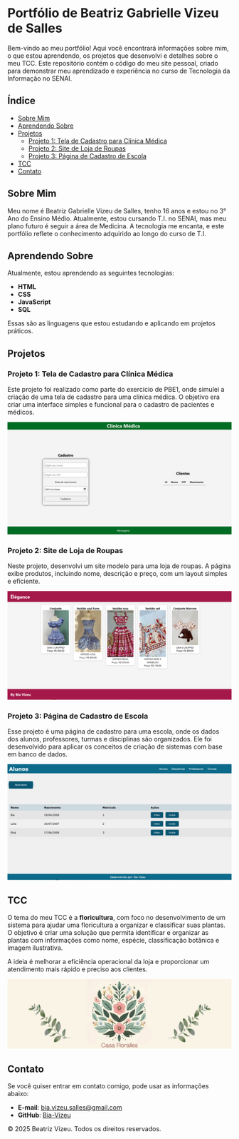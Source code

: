 # Portfólio de Beatriz Gabrielle Vizeu de Salles

Bem-vindo ao meu portfólio! Aqui você encontrará informações sobre mim, o que estou aprendendo, os projetos que desenvolvi e detalhes sobre o meu TCC. Este repositório contém o código do meu site pessoal, criado para demonstrar meu aprendizado e experiência no curso de Tecnologia da Informação no SENAI.

## Índice

- [Sobre Mim](#sobre-mim)
- [Aprendendo Sobre](#aprendendo-sobre)
- [Projetos](#projetos)
  - [Projeto 1: Tela de Cadastro para Clínica Médica](#projeto-1-tela-de-cadastro-para-clínica-médica)
  - [Projeto 2: Site de Loja de Roupas](#projeto-2-site-de-loja-de-roupas)
  - [Projeto 3: Página de Cadastro de Escola](#projeto-3-página-de-cadastro-de-escola)
- [TCC](#tcc)
- [Contato](#contato)

## Sobre Mim

Meu nome é Beatriz Gabrielle Vizeu de Salles, tenho 16 anos e estou no 3° Ano do Ensino Médio. Atualmente, estou cursando T.I. no SENAI, mas meu plano futuro é seguir a área de Medicina. A tecnologia me encanta, e este portfólio reflete o conhecimento adquirido ao longo do curso de T.I.

## Aprendendo Sobre

Atualmente, estou aprendendo as seguintes tecnologias:

- **HTML**
- **CSS**
- **JavaScript**
- **SQL**

Essas são as linguagens que estou estudando e aplicando em projetos práticos.

## Projetos

### Projeto 1: Tela de Cadastro para Clínica Médica

Este projeto foi realizado como parte do exercício de PBE1, onde simulei a criação de uma tela de cadastro para uma clínica médica. O objetivo era criar uma interface simples e funcional para o cadastro de pacientes e médicos.

![Tela de Cadastro para Clínica Médica](image1.png)

### Projeto 2: Site de Loja de Roupas

Neste projeto, desenvolvi um site modelo para uma loja de roupas. A página exibe produtos, incluindo nome, descrição e preço, com um layout simples e eficiente.

![Site de Loja de Roupas](image2.png)

### Projeto 3: Página de Cadastro de Escola

Esse projeto é uma página de cadastro para uma escola, onde os dados dos alunos, professores, turmas e disciplinas são organizados. Ele foi desenvolvido para aplicar os conceitos de criação de sistemas com base em banco de dados.

![Página de Cadastro de Escola](image4.png)

## TCC

O tema do meu TCC é a **floricultura**, com foco no desenvolvimento de um sistema para ajudar uma floricultura a organizar e classificar suas plantas. O objetivo é criar uma solução que permita identificar e organizar as plantas com informações como nome, espécie, classificação botânica e imagem ilustrativa.

A ideia é melhorar a eficiência operacional da loja e proporcionar um atendimento mais rápido e preciso aos clientes.

![TCC](image3.png)

## Contato

Se você quiser entrar em contato comigo, pode usar as informações abaixo:

- **E-mail**: [bia.vizeu.salles@gmail.com](mailto:bia.vizeu.salles@gmail.com)
- **GitHub**: [Bia-Vizeu](https://github.com/Bia-Vizeu)

© 2025 Beatriz Vizeu. Todos os direitos reservados.
